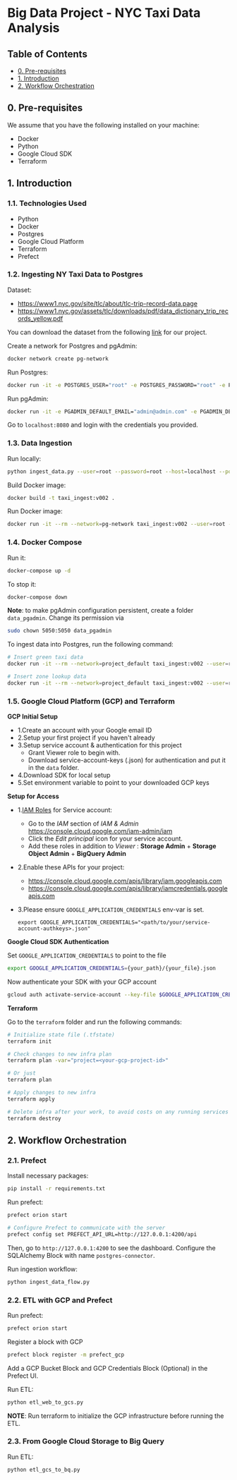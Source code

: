 # Big Data Project - NYC Taxi Data Analysis


## Table of Contents
- [0. Pre-requisites](#0-pre-requisites)
- [1. Introduction](#1-introduction)
- [2. Workflow Orchestration](#2-workflow-orchestration)


## 0. Pre-requisites

We assume that you have the following installed on your machine:
- Docker
- Python
- Google Cloud SDK
- Terraform


## 1. Introduction

### 1.1. Technologies Used

- Python
- Docker
- Postgres
- Google Cloud Platform
- Terraform
- Prefect


### 1.2. Ingesting NY Taxi Data to Postgres

Dataset:
- https://www1.nyc.gov/site/tlc/about/tlc-trip-record-data.page
- https://www1.nyc.gov/assets/tlc/downloads/pdf/data_dictionary_trip_records_yellow.pdf

You can download the dataset from the following [link](https://github.com/DataTalksClub/nyc-tlc-data) for our project.

Create a network for Postgres and pgAdmin:
```bash
docker network create pg-network
```

Run Postgres:
```bash
docker run -it -e POSTGRES_USER="root" -e POSTGRES_PASSWORD="root" -e POSTGRES_DB="ny_taxi" -v G:/School/Bigdata/Project/ny_taxi_postgres_data:/var/lib/postgresql/data -p 5432:5432 --network=pg-network --name pg-database postgres:13
```

Run pgAdmin:
```bash
docker run -it -e PGADMIN_DEFAULT_EMAIL="admin@admin.com" -e PGADMIN_DEFAULT_PASSWORD="root" -p 8080:80 --network=pg-network --name pgadmin-2 dpage/pgadmin4
```

Go to `localhost:8080` and login with the credentials you provided.


### 1.3. Data Ingestion

Run locally:
```bash
python ingest_data.py --user=root --password=root --host=localhost --port=5432 --db=ny_taxi --table_name=yellow_taxi_trips
```

Build Docker image:
```bash
docker build -t taxi_ingest:v002 .
```

Run Docker image:
```bash
docker run -it --rm --network=pg-network taxi_ingest:v002 --user=root --password=root --host=pg-database --port=5432 --db=ny_taxi --table_name=yellow_taxi_trips
```


### 1.4. Docker Compose

Run it:
```bash
docker-compose up -d
```

To stop it:
```bash
docker-compose down
```

__Note__: to make pgAdmin configuration persistent, create a folder `data_pgadmin`. Change its permission via
```bash
sudo chown 5050:5050 data_pgadmin
```

To ingest data into Postgres, run the following command:
```bash
# Insert green taxi data
docker run -it --rm --network=project_default taxi_ingest:v002 --user=root --password=root --host=project-pgdatabase-1 --port=5432 --db=ny_taxi --table_name=green_taxi_trips --url=https://github.com/DataTalksClub/nyc-tlc-data/releases/download/green/green_tripdata_2019-01.csv.gz

# Insert zone lookup data
docker run -it --rm --network=project_default taxi_ingest:v002 --user=root --password=root --host=project-pgdatabase-1 --port=5432 --db=ny_taxi --table_name=zone --url=https://s3.amazonaws.com/nyc-tlc/misc/taxi+_zone_lookup.csv
```


### 1.5. Google Cloud Platform (GCP) and Terraform

__GCP Initial Setup__

- 1.Create an account with your Google email ID
- 2.Setup your first project if you haven't already
- 3.Setup service account & authentication for this project
    - Grant Viewer role to begin with.
    - Download service-account-keys (.json) for authentication and put it in the `data` folder.
- 4.Download SDK for local setup
- 5.Set environment variable to point to your downloaded GCP keys


__Setup for Access__
 
- 1.[IAM Roles](https://cloud.google.com/storage/docs/access-control/iam-roles) for Service account:
   * Go to the *IAM* section of *IAM & Admin* https://console.cloud.google.com/iam-admin/iam
   * Click the *Edit principal* icon for your service account.
   * Add these roles in addition to *Viewer* : **Storage Admin** + **Storage Object Admin** + **BigQuery Admin**
   
- 2.Enable these APIs for your project:
   * https://console.cloud.google.com/apis/library/iam.googleapis.com
   * https://console.cloud.google.com/apis/library/iamcredentials.googleapis.com
   
- 3.Please ensure `GOOGLE_APPLICATION_CREDENTIALS` env-var is set.
   ```shell
   export GOOGLE_APPLICATION_CREDENTIALS="<path/to/your/service-account-authkeys>.json"
   ```


__Google Cloud SDK Authentication__

Set `GOOGLE_APPLICATION_CREDENTIALS` to point to the file
```bash
export GOOGLE_APPLICATION_CREDENTIALS={your_path}/{your_file}.json
```

Now authenticate your SDK with your GCP account
```bash
gcloud auth activate-service-account --key-file $GOOGLE_APPLICATION_CREDENTIALS
```


__Terraform__

Go to the `terraform` folder and run the following commands:
```bash
# Initialize state file (.tfstate)
terraform init

# Check changes to new infra plan
terraform plan -var="project=<your-gcp-project-id>"

# Or just
terraform plan

# Apply changes to new infra
terraform apply

# Delete infra after your work, to avoid costs on any running services
terraform destroy
```

## 2. Workflow Orchestration

### 2.1. Prefect

Install necessary packages:
```bash
pip install -r requirements.txt
```

Run prefect:
```bash
prefect orion start

# Configure Prefect to communicate with the server
prefect config set PREFECT_API_URL=http://127.0.0.1:4200/api
```

Then, go to `http://127.0.0.1:4200` to see the dashboard. Configure the SQLAlchemy Block with name `postgres-connector`.

Run ingestion workflow:
```bash
python ingest_data_flow.py
```


### 2.2. ETL with GCP and Prefect

Run prefect:
```bash
prefect orion start
```

Register a block with GCP
```bash
prefect block register -m prefect_gcp
```

Add a GCP Bucket Block and GCP Credentials Block (Optional) in the Prefect UI.

Run ETL:
```bash
python etl_web_to_gcs.py
```

__NOTE__: Run terraform to initialize the GCP infrastructure before running the ETL.


### 2.3. From Google Cloud Storage to Big Query

Run ETL:
```bash
python etl_gcs_to_bq.py
```
